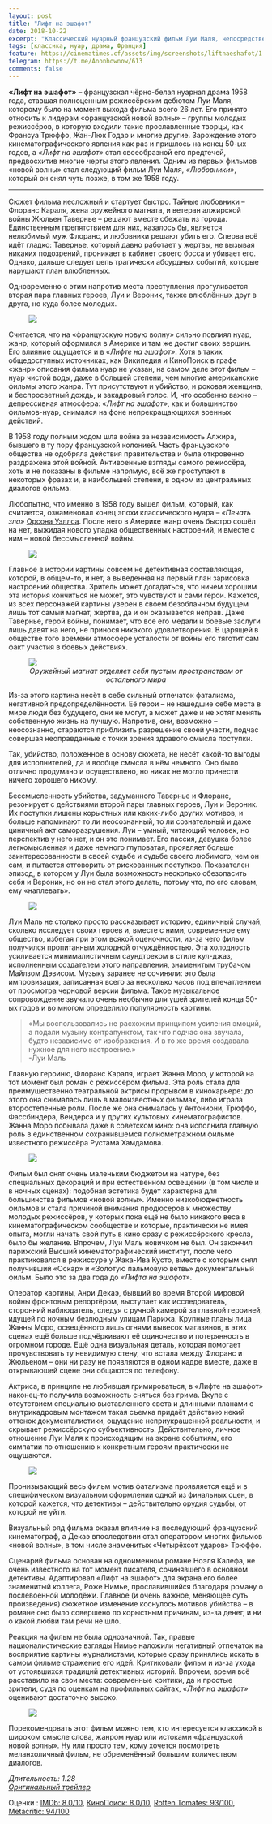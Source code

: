 ```yaml
---
layout: post
title: "Лифт на эшафот"
date: 2018-10-22
excerpt: "Классический нуарный французский фильм Луи Маля, непосредственный предшественник «французской новой волны», снятый в 1958 году."
tags: [классика, нуар, драма, Франция]
feature: https://cinematimes.cf/assets/img/screenshots/liftnaeshafot/1.png
telegram: https://t.me/Anonhownow/613
comments: false
---
```

**«Лифт на эшафот»** – французская чёрно-белая нуарная драма 1958 года, ставшая полноценным режиссёрским дебютом Луи Маля, которому было на момент выхода фильма всего 26 лет. Его принято относить к лидерам «французской новой волны» – группы молодых режиссёров, в которую входили такие прославленные творцы, как Франсуа Трюффо, Жан-Люк Годар и многие другие. Зарождение этого кинематографического явления как раз и пришлось на конец 50-ых годов, а *«Лифт на эшафот»* стал своеобразной его предтечей, предвосхитив многие черты этого явления. Одним из первых фильмов «новой волны» стал следующий фильм Луи Маля, *«Любовники»*, который он снял чуть позже, в том же 1958 году.

***

Сюжет фильма несложный и стартует быстро. Тайные любовники – Флоранс Караля, жена оружейного магната, и ветеран алжирской войны Жюльен Тавернье – решают вместе сбежать из города. Единственным препятствием для них, казалось бы, является нелюбимый муж Флоранс, и любовники решают убить его. Сперва всё идёт гладко: Тавернье, который давно работает у жертвы, не вызывая никаких подозрений, проникает в кабинет своего босса и убивает его. Однако, дальше следует цепь трагически абсурдных событий, которые нарушают план влюбленных.

Одновременно с этим напротив места преступления прогуливается вторая пара главных героев, Луи и Вероник, также влюблённых друг в друга, но куда более молодых.

<figure>
		<a href="https://cinematimes.cf/assets/img/screenshots/liftnaeshafot/2.png"><img src="https://cinematimes.cf/assets/img/screenshots/liftnaeshafot/2.png"></a>
</figure>

Считается, что на «французскую новую волну» сильно повлиял нуар, жанр, который оформился в Америке и там же достиг своих вершин. Его влияние ощущается и в *«Лифте на эшафот»*. Хотя в таких общедоступных источниках, как Википедия и КиноПоиск в графе «жанр» описания фильма нуар не указан, на самом деле этот фильм – нуар чистой воды, даже в большей степени, чем многие американские фильмы этого жанра. Тут присутствуют и убийство, и роковая женщина, и беспросветный дождь, и закадровый голос. И, что особенно важно – депрессивная атмосфера: *«Лифт на эшафот»*, как и большинство фильмов-нуар, снимался на фоне непрекращающихся военных действий.

В 1958 году полным ходом шла война за независимость Алжира, бывшего в ту пору французской колонией. Часть французского общества не одобряла действия правительства и была откровенно раздражена этой войной. Антивоенные взгляды самого режиссёра, хоть и не показаны в фильме напрямую, всё же проступают в некоторых фразах и, в наибольшей степени, в одном из центральных диалогов фильма.

Любопытно, что именно в 1958 году вышел фильм, который, как считается, ознаменовал конец эпохи классического нуара – *«Печать зла»* <a href="#" class="tooltip-toggle" aria-label="Знаменитый американский режиссёр, автор культового фильма «Гражданин Кейн»" tabindex="0">Орсона Уэллса</a>. После него в Америке жанр очень быстро сошёл на нет, выжидая нового упадка общественных настроений, и вместе с ним – новой бессмысленной войны.

<figure>
		<a href="https://cinematimes.cf/assets/img/screenshots/liftnaeshafot/3.png"><img src="https://cinematimes.cf/assets/img/screenshots/liftnaeshafot/3.png"></a>
</figure>

Главное в истории картины совсем не детективная составляющая, которой, в общем-то, и нет, а выведенная на первый план зарисовка настроений общества. Зритель может догадаться, что ничем хорошим эта история кончиться не может, это чувствуют и сами герои. Кажется, из всех персонажей картины уверен в своем безоблачном будущем лишь тот самый магнат, жертва, да и он оказывается неправ. Даже Тавернье, герой войны, понимает, что все его медали и боевые заслуги лишь давят на него, не принося никакого удовлетворения. В царящей в обществе того времени атмосфере усталости от войны его тяготит сам факт участия в боевых действиях.

<figure>
		<a href="https://cinematimes.cf/assets/img/screenshots/liftnaeshafot/4.png"><img src="https://cinematimes.cf/assets/img/screenshots/liftnaeshafot/4.png"></a>
    <figcaption><center><i>Оружейный магнат отделяет себя пустым пространством от остального мира</i></center></figcaption>
</figure>

Из-за этого картина несёт в себе сильный отпечаток фатализма, негативной предопределённости. Её герои – не нашедшие себе места в мире люди без будущего, они не могут, а может даже и не хотят менять собственную жизнь на лучшую. Напротив, они, возможно – неосознанно, стараются приблизить разрешение своей участи, подчас совершая неоправданные с точки зрения здравого смысла поступки.

Так, убийство, положенное в основу сюжета, не несёт какой-то выгоды для исполнителей, да и вообще смысла в нём немного. Оно было отлично продумано и осуществлено, но никак не могло принести ничего хорошего никому.

Бессмысленность убийства, задуманного Тавернье и Флоранс, резонирует с действиями второй пары главных героев, Луи и Вероник. Их поступки лишены корыстных или каких-либо других мотивов, и больше напоминают то ли неосознанный, то ли сознательный и даже циничный акт саморазрушения. Луи – умный, читающий человек, но перспектив у него нет, и он это понимает. Его пассия, девушка более легкомысленная и даже немного глуповатая, проявляет больше заинтересованности в своей судьбе и судьбе своего любимого, чем он сам, и пытается отговорить  от рискованных поступков. Показателен эпизод, в котором у Луи была возможность несколько обезопасить себя и Вероник, но он не стал этого делать, потому что, по его словам, ему «наплевать».

<figure>
		<a href="https://cinematimes.cf/assets/img/screenshots/liftnaeshafot/5.png"><img src="https://cinematimes.cf/assets/img/screenshots/liftnaeshafot/5.png"></a>
</figure>

Луи Маль не столько просто рассказывает историю, единичный случай, сколько исследует своих героев и, вместе с ними, современное ему общество, избегая при этом всякой оценочности, из-за чего фильм получился пропитанным холодной отчуждённостью. Эта холодность усиливается минималистичным саундтреком в стиле кул-джаз, исполненным создателем этого направления, знаменитым трубачом Майлзом Дэвисом. Музыку заранее не сочиняли: это была импровизация, записанная всего за несколько часов под впечатлением от просмотра черновой версии фильма. Такое музыкальное сопровождение звучало очень необычно для ушей зрителей конца 50-ых годов и во многом определило популярность картины.

>«Мы воспользовались не расхожим принципом усиления эмоций, а подали музыку контрапунктом, так что подчас она звучала, будто независимо от изображения. И в то же время создавала нужное для него настроение.»<br>
-Луи Маль

Главную героиню, Флоранс Караля, играет Жанна Моро, у которой на тот момент был роман с режиссёром фильма. Эта роль стала для преимущественно театральной актрисы прорывом в кинокарьере: до этого она снималась лишь в малоизвестных фильмах, либо играла второстепенные роли. После же она снималась у Антониони, Трюффо, Фассбиндера, Вендерса и у других культовых кинематографистов. Жанна Моро побывала даже в советском кино: она исполнила главную роль в единственном сохранившемся полнометражном фильме известного режиссёра Рустама Хамдамова.

<figure>
		<a href="https://cinematimes.cf/assets/img/screenshots/liftnaeshafot/6.png"><img src="https://cinematimes.cf/assets/img/screenshots/liftnaeshafot/6.png"></a>
</figure>

Фильм был снят очень маленьким бюджетом на натуре, без специальных декораций и при естественном освещении (в том числе и в ночных сценах): подобная эстетика будет характерна для большинства  фильмов «новой волны». Именно низкобюджетность фильмов и стала причиной внимания продюсеров к множеству молодых режиссёров, у которых пока ещё не было никакого веса в кинематографическом сообществе и которые, практически не имея опыта, могли начать свой путь в кино сразу с режиссёрского кресла, было бы желание. Впрочем, Луи Маль новичком не был. Он закончил парижский Высший кинематографический институт, после чего практиковался в режиссуре у Жака-Ива Кусто, вместе с которым снял получивший «Оскар» и «Золотую пальмовую ветвь» документальный фильм. Было это за два года до *«Лифта на эшафот»*.

Оператор картины, Анри Декаэ, бывший во время Второй мировой войны фронтовым репортёром, выступает как исследователь, сторонний наблюдатель, следуя с ручной камерой за главной героиней, идущей по ночным безлюдным улицам Парижа. Крупные планы лица Жанны Моро, освещённого лишь огнями вывесок магазинов, в этих сценах ещё больше подчёркивают её одиночество и потерянность в огромном городе. Ещё одна визуальная деталь, которая помогает прочувствовать ту невидимую стену, что встала между Флоранс и Жюльеном – они ни разу не появляются в одном кадре вместе, даже в открывающей сцене они общаются по телефону.

Актриса, в принципе не любившая гримироваться, в «Лифте на эшафот» наконец-то получила возможность сняться без грима. Вкупе с отсутствием специально выставленного света и длинными планами с внутрикадровым монтажом такая съемка придаёт действию некий оттенок документалистики, ощущение неприукрашенной реальности, и скрывает режиссёрскую субъективность. Действительно, личное отношение Луи Маля к происходящим на экране событиям, его симпатии по отношению к конкретным героям практически не ощущаются.

<figure>
		<a href="https://cinematimes.cf/assets/img/screenshots/liftnaeshafot/7.png"><img src="https://cinematimes.cf/assets/img/screenshots/liftnaeshafot/7.png"></a>
</figure>

Пронизывающий весь фильм мотив фатализма проявляется ещё и в специфическом визуальном оформлении одной из финальных сцен, в которой кажется, что детективы – действительно орудия судьбы, от которой не уйти.

Визуальный ряд фильма оказал влияние на последующий французский кинематограф, а Декаэ впоследствии стал оператором многих фильмов «новой волны», в том числе знаменитых «Четырёхсот ударов» Трюффо.

Сценарий фильма основан на одноименном романе Ноэля Калефа, не очень известного на тот момент писателя, сочинявшего в основном детективы. Адаптировал «Лифт на эшафот» для экрана его более знаменитый коллега, Роже Нимье, прославившийся благодаря роману о послевоенной молодёжи. Главное (и очень важное, меняющее суть произведения) сюжетное изменение коснулось мотивов убийства – в романе оно было совершено по корыстным причинам, из-за денег, и ни о какой любви там речи не шло.

Реакция на фильм не была однозначной. Так, правые националистические взгляды Нимье наложили негативный отпечаток на восприятие картины журналистами, которые сразу принялись искать в самом фильме отражение его идей. Критиковали фильм и из-за ухода от устоявшихся традиций детективных историй. Впрочем, время всё расставило на свои места: современные критики, да и простые зрители, судя по оценкам на профильных сайтах, *«Лифт на эшафот»* оценивают достаточно высоко.

<figure>
		<a href="https://cinematimes.cf/assets/img/screenshots/liftnaeshafot/8.png"><img src="https://cinematimes.cf/assets/img/screenshots/liftnaeshafot/8.png"></a>
</figure>

Порекомендовать этот фильм можно тем, кто интересуется классикой в широком смысле слова, жанром нуар или истоками «французской новой волны». Ну или просто тем, кому хочется посмотреть меланхоличный фильм, не обременённый большим количеством диалогов.

*Длительность: 1.28* <br>
[*Оригинальный трейлер*](https://www.youtube.com/watch?v=LciQ1A5PvLI)

Оценки
:   [IMDb: 8.0/10](https://www.imdb.com/title/tt0051378/ "IMDb: международный зрительский рейтинг"), [КиноПоиск: 8.0/10](https://www.kinopoisk.ru/film/33811/ "КиноПоиск: русский пользовательский рейтинг"), [Rotten Tomates: 93/100](https://www.rottentomatoes.com/m/elevator_to_the_gallows "Рейтинг критиков: отображает процент положительных рецензий"), [Metacritic: 94/100](https://www.metacritic.com/movie/elevator-to-the-gallows "Средняя оценка рецензий критиков")

